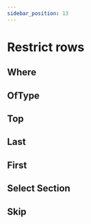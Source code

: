 ```yaml
---
sidebar_position: 13
---
```


# Restrict rows

## Where

## OfType

## Top

## Last

## First

## Select Section

## Skip
